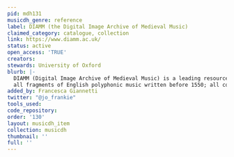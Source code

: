 ```yaml
---
pid: mdh131
musicdh_genre: reference
label: DIAMM (the Digital Image Archive of Medieval Music)
claimed_category: catalogue, collection
link: https://www.diamm.ac.uk/
status: active
open_access: 'TRUE'
creators: 
stewards: University of Oxford
blurb: |-
  DIAMM (Digital Image Archive of Medieval Music) is a leading resource for the study of medieval manuscripts. We present images and metadata for thousands of manuscripts on this website. We also provide a home for scholarly resources and editions, undertake digital restoration of damaged manuscripts and documents, publish high-quality facsimiles, and offer our expertise as consultants. DIAMM is a primarily Musicological resource, though we have photographed early documents for other projects such as the Anglo-Saxon Charters project at Cambridge University (Prof Simon Keynes) and Alison Stones' Arthurian MSS project at the University of Pittsburgh. The remit of the project is to photograph and archive images of:
  all fragments of English polyphonic music written before 1550; all complete sources of English polyphonic music before 1500, and as many as practically possible 1500-1550; all fragments of European polyphony 1300-1450; as many complete manuscripts of European polphony 1300-1450, and beyond as is possible and practicable.
added_by: Francesca Giannetti
twitter: "@jo_frankie"
tools_used: 
code_repository: 
order: '130'
layout: musicdh_item
collection: musicdh
thumbnail: ''
full: ''
---
```

